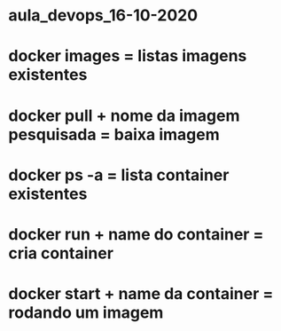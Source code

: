 # aula_devops_16-10-2020 

# docker images = listas imagens existentes 

# docker pull + nome da imagem pesquisada = baixa imagem  

# docker ps -a = lista container existentes  

# docker run + name do container = cria container  

# docker start + name da container = rodando um imagem 